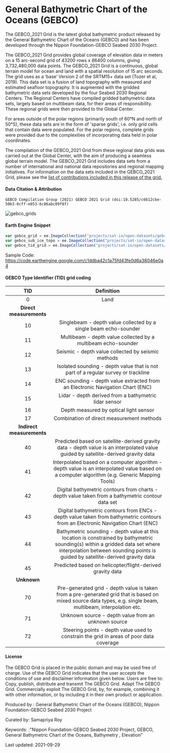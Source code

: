 # General Bathymetric Chart of the Oceans (GEBCO)

The GEBCO_2021 Grid is the latest global bathymetric product released by the General Bathymetric Chart of the Oceans (GEBCO) and has been developed through the Nippon Foundation-GEBCO Seabed 2030 Project.

The GEBCO_2021 Grid provides global coverage of elevation data in meters on a 15 arc-second grid of 43200 rows x 86400 columns, giving 3,732,480,000 data points. The GEBCO_2021 Grid is a continuous, global terrain model for ocean and land with a spatial resolution of 15 arc seconds. The grid uses as a ‘base’ Version 2 of the SRTM15+ data set (Tozer et al, 2019). This data set is a fusion of land topography with measured and estimated seafloor topography. It is augmented with the gridded bathymetric data sets developed by the four Seabed 2030 Regional Centers. The Regional Centers have compiled gridded bathymetric data sets, largely based on multibeam data, for their areas of responsibility. These regional grids were then provided to the Global Center.

For areas outside of the polar regions (primarily south of 60°N and north of 50°S), these data sets are in the form of 'sparse grids', i.e. only grid cells that contain data were populated. For the polar regions, complete grids were provided due to the complexities of incorporating data held in polar coordinates.

The compilation of the GEBCO_2021 Grid from these regional data grids was carried out at the Global Center, with the aim of producing a seamless global terrain model. The GEBCO_2021 Grid includes data sets from a number of international and national data repositories and regional mapping initiatives. For information on the data sets included in the GEBCO_2021 Grid, please see the [list of contributions included in this release of the grid.](https://www.gebco.net/data_and_products/gridded_bathymetry_data/gebco_2021/)

#### Data Citation & Attribution

```
GEBCO Compilation Group (2021) GEBCO 2021 Grid (doi:10.5285/c6612cbe-50b3-0cff-e053-6c86abc09f8f)
```

![gebco_grids](https://user-images.githubusercontent.com/6677629/115973752-0c10e300-a51d-11eb-8858-16f51762a948.gif)

#### Earth Engine Snippet

```js
var gebco_grid = ee.ImageCollection("projects/sat-io/open-datasets/gebco/gebco_grid");
var gebco_sub_ice_topo = ee.ImageCollection("projects/sat-io/open-datasets/gebco/gebco_sub-ice-topo");
var gebco_tid_grid = ee.ImageCollection("projects/sat-io/open-datasets/gebco/gebco_tid_grid");
```

Sample Code: https://code.earthengine.google.com/c1ddba42c1a75fd43fe0d6a38046e0a4

#### GEBCO Type Identifier (TID) grid coding

|TID                  |Definition                                                                                                                                                                                                     |
|:-------------------:|:-------------------------------------------------------------------------------------------------------------------------------------------------------------------------------------------------------------:|
|0                    |Land                                                                                                                                                                                                           |
|**Direct measurements**  |                                                                                                                                                                                                               |
|10                   |Singlebeam - depth value collected by a single beam echo-sounder                                                                                                                                               |
|11                   |Multibeam - depth value collected by a multibeam echo-sounder                                                                                                                                                  |
|12                   |Seismic - depth value collected by seismic methods                                                                                                                                                             |
|13                   |Isolated sounding - depth value that is not part of a regular survey or trackline                                                                                                                              |
|14                   |ENC sounding - depth value extracted from an Electronic Navigation Chart (ENC)                                                                                                                                 |
|15                   |Lidar - depth derived from a bathymetric lidar sensor                                                                                                                                                          |
|16                   |Depth measured by optical light sensor                                                                                                                                                                         |
|17                   |Combination of direct measurement methods                                                                                                                                                                      |
|**Indirect measurements**|                                                                                                                                                                                                               |
|40                   |Predicted based on satellite-derived gravity data - depth value is an interpolated value guided by satellite-derived gravity data                                                                              |
|41                   |Interpolated based on a computer algorithm - depth value is an interpolated value based on a computer algorithm (e.g. Generic Mapping Tools)                                                                   |
|42                   |Digital bathymetric contours from charts - depth value taken from a bathymetric contour data set                                                                                                               |
|43                   |Digital bathymetric contours from ENCs - depth value taken from bathymetric contours from an Electronic Navigation Chart (ENC)                                                                                 |
|44                   |Bathymetric sounding - depth value at this location is constrained by bathymetric sounding(s) within a gridded data set where interpolation between sounding points is guided by satellite-derived gravity data|
|45                   |Predicted based on helicopter/flight-derived gravity data                                                                                                                                                      |
|**Unknown**              |                                                                                                                                                                                                               |
|70                   |Pre-generated grid - depth value is taken from a pre-generated grid that is based on mixed source data types, e.g. single beam, multibeam, interpolation etc.                                                  |
|71                   |Unknown source - depth value from an unknown source                                                                                                                                                            |
|72                   |Steering points - depth value used to constrain the grid in areas of poor data coverage                                                                                                                        |

#### License
The GEBCO Grid is placed in the public domain and may be used free of charge. Use of the GEBCO Grid indicates that the user accepts the conditions of use and disclaimer information given below. Users are free to: Copy, publish, distribute and transmit The GEBCO Grid. Adapt The GEBCO Grid. Commercially exploit The GEBCO Grid, by, for example, combining it with other information, or by including it in their own product or application.

Produced by : General Bathymetric Chart of the Oceans (GEBCO), Nippon Foundation-GEBCO Seabed 2030 Project

Curated by: Samapriya Roy

Keywords: :"Nippon Foundation-GEBCO Seabed 2030 Project, GEBCO, General Bathymetric Chart of the Oceans, Bathymetry , Elevation"

Last updated: 2021-09-29
